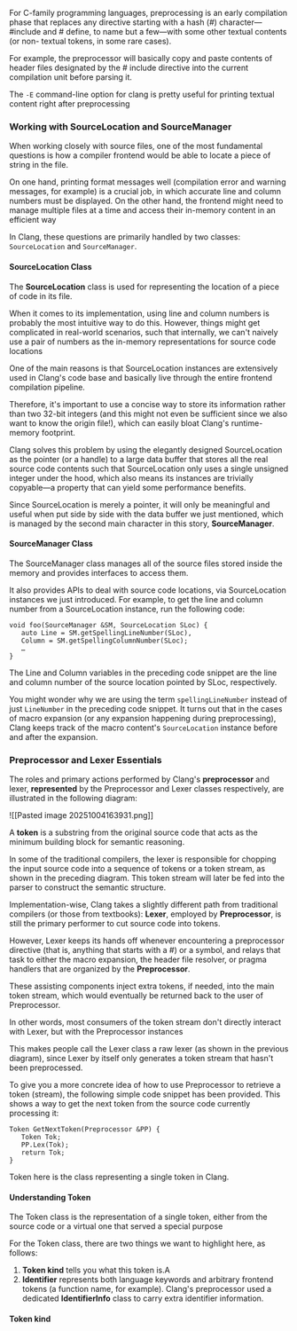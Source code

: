 For C-family programming languages, preprocessing is an early compilation phase that replaces any directive starting with a hash (#) character—#include and  # define, to name but a few—with some other textual contents (or non- textual tokens, in some rare cases).

For example, the preprocessor will basically copy and paste contents of header files designated by the # include directive into the current compilation unit before parsing it.

The `-E` command-line option for clang is pretty useful for printing textual content right after preprocessing

### Working with SourceLocation and SourceManager
When working closely with source files, one of the most fundamental questions is how a compiler frontend would be able to locate a piece of string in the file.

On one hand, printing format messages well (compilation error and warning messages, for example) is a crucial job, in which accurate line and column numbers must be displayed. On the other hand, the frontend might need to manage multiple files at a time and access their in-memory content in an efficient way

 In Clang, these questions are primarily handled by two classes: `SourceLocation` and
`SourceManager`. 

#### SourceLocation Class
The **SourceLocation** class is used for representing the location of a piece of code in its file.

When it comes to its implementation, using line and column numbers is probably the most intuitive way to do this. However, things might get complicated in real-world scenarios, such that internally, we can't naively use a pair of numbers as the in-memory representations for source code locations

One of the main reasons is that SourceLocation instances are extensively used in Clang's code base and basically live through the entire frontend compilation pipeline. 

Therefore, it's important to use a concise way to store its information rather than two 32-bit integers (and this might not even be sufficient since we also want to know the origin file!), which can easily bloat Clang's runtime-memory footprint.

Clang solves this problem by using the elegantly designed SourceLocation as the pointer (or a handle) to a large data buffer that stores all the real source code contents such that SourceLocation only uses a single unsigned integer under the hood, which also means its instances are trivially copyable—a property that can yield some performance benefits.

Since SourceLocation is merely a pointer, it will only be meaningful and useful when put side by side with the data buffer we just mentioned, which is managed by the second main character in this story, **SourceManager**.

#### SourceManager Class
The SourceManager class manages all of the source files stored inside the memory and provides interfaces to access them.

It also provides APIs to deal with source code locations, via SourceLocation instances we just introduced. For example, to get the line and column number from a SourceLocation instance, run the following code:
```
void foo(SourceManager &SM, SourceLocation SLoc) {
   auto Line = SM.getSpellingLineNumber(SLoc),
   Column = SM.getSpellingColumnNumber(SLoc);
   …
}
```

The Line and Column variables in the preceding code snippet are the line and column number of the source location pointed by SLoc, respectively.

You might wonder why we are using the term `spellingLineNumber` instead of just `LineNumber` in the preceding code snippet. It turns out that in the cases of macro expansion (or any expansion happening during preprocessing), Clang keeps track of the macro content's `SourceLocation` instance before and after the expansion.

### Preprocessor and Lexer Essentials
The roles and primary actions performed by Clang's **preprocessor** and lexer, **represented** by the Preprocessor and Lexer classes respectively, are illustrated in the following diagram:

![[Pasted image 20251004163931.png]]

A **token** is a substring from the original source code that acts as the minimum building block for semantic reasoning.

 In some of the traditional compilers, the lexer is responsible for chopping the input source code into a sequence of tokens or a token stream, as shown in the preceding diagram. This token stream will later be fed into the parser to construct the semantic structure.

Implementation-wise, Clang takes a slightly different path from traditional compilers (or those from textbooks): **Lexer**, employed by **Preprocessor**, is still the primary performer to cut source code into tokens.

However,  Lexer keeps its hands off whenever encountering a preprocessor directive (that is, anything that starts with a #) or a symbol, and relays that task to either the macro expansion, the header file resolver, or pragma handlers that are organized by the **Preprocessor**. 

These assisting components inject extra tokens, if needed, into the main token stream, which would eventually be returned back to the user of Preprocessor.

In other words, most consumers of the token stream don't directly interact with Lexer, but with the Preprocessor instances

This makes people call the Lexer class a raw lexer (as shown in the previous diagram), since Lexer by itself only generates a token stream that hasn't been preprocessed.

To give you a more concrete idea of how to use Preprocessor to retrieve a token (stream), the following simple code snippet has been provided. This shows a way to get the next token from the source code currently processing it:
```
Token GetNextToken(Preprocessor &PP) {
   Token Tok;
   PP.Lex(Tok);
   return Tok;
}
```

Token here is the class representing a single token in Clang.

#### Understanding Token
The Token class is the representation of a single token, either from the source code or a virtual one that served a special purpose

For the Token class, there are two things we want to highlight here, as follows:
1. **Token kind** tells you what this token is.A
2. **Identifier** represents both language keywords and arbitrary frontend tokens (a function name, for example). Clang's preprocessor used a dedicated **IdentifierInfo** class to carry extra identifier information.

#### Token kind



